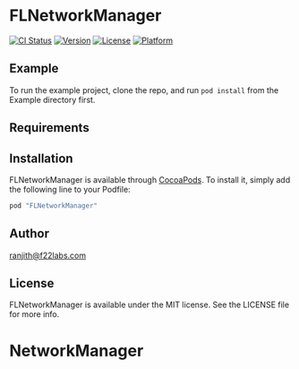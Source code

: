 # FLNetworkManager

[![CI Status](http://img.shields.io/travis/shanthakumarf22/FLNetworkManager.svg?style=flat)](https://travis-ci.org/shanthakumarf22/FLNetworkManager)
[![Version](https://img.shields.io/cocoapods/v/FLNetworkManager.svg?style=flat)](http://cocoapods.org/pods/FLNetworkManager)
[![License](https://img.shields.io/cocoapods/l/FLNetworkManager.svg?style=flat)](http://cocoapods.org/pods/FLNetworkManager)
[![Platform](https://img.shields.io/cocoapods/p/FLNetworkManager.svg?style=flat)](http://cocoapods.org/pods/FLNetworkManager)

## Example

To run the example project, clone the repo, and run `pod install` from the Example directory first.

## Requirements

## Installation

FLNetworkManager is available through [CocoaPods](http://cocoapods.org). To install
it, simply add the following line to your Podfile:

```ruby
pod "FLNetworkManager"
```

## Author

ranjith@f22labs.com

## License

FLNetworkManager is available under the MIT license. See the LICENSE file for more info.
# NetworkManager
